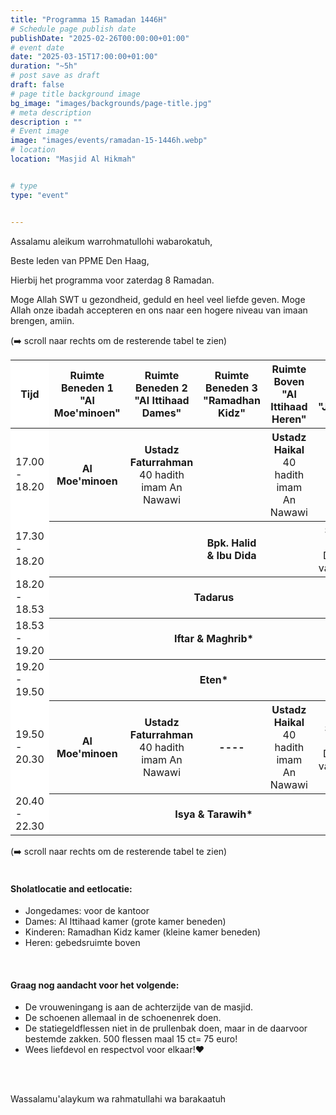 ```yaml
---
title: "Programma 15 Ramadan 1446H"
# Schedule page publish date
publishDate: "2025-02-26T00:00:00+01:00"
# event date
date: "2025-03-15T17:00:00+01:00"
duration: "~5h"
# post save as draft
draft: false
# page title background image
bg_image: "images/backgrounds/page-title.jpg"
# meta description
description : ""
# Event image
image: "images/events/ramadan-15-1446h.webp"
# location
location: "Masjid Al Hikmah"


# type
type: "event"


---
```


Assalamu aleikum warrohmatullohi wabarokatuh,

Beste leden van PPME Den Haag,

Hierbij het programma voor zaterdag 8 Ramadan.

Moge Allah SWT u gezondheid, geduld en heel veel liefde geven. Moge Allah onze ibadah accepteren en ons naar een hogere niveau van imaan brengen, amiin.


<div class="d-block d-lg-none">
(➡️ scroll naar rechts om de resterende tabel te zien)
</div>
<div class="table-responsive">
<table class="table table-sm">
<thead class="text-center">
<th style="position:sticky;left:0px;background-color:white;">Tijd</th>
<th ><span class="text-nowrap">Ruimte Beneden 1</span ><br/><span class="text-nowrap">"Al Moe'minoen"</span></th>
<th><span class="text-nowrap">Ruimte Beneden 2</span><br/><span class="text-nowrap">"Al Ittihaad Dames"</span></th>
<th><span class="text-nowrap">Ruimte Beneden 3</span><br/><span class="text-nowrap">"Ramadhan Kidz"</span></th>
<th><span class="text-nowrap">Ruimte Boven</span><br/><span class="text-nowrap">"Al Ittihaad Heren"</span></th>
<th><span class="text-nowrap">Balkon Boven</span><br/><span class="text-nowrap">"Jongeren"</span></th>
</thead>

<tr>
<td class="text-nowrap" style="position:sticky;left:0px;background-color:white;">17.00 - 18.20</td>
<th style="font-weight: bold;">Al Moe'minoen</th>
<th>Ustadz Faturrahman</span><br/><span style="font-weight: normal">40 hadith imam An Nawawi</span></th>
<th>&nbsp;</th>
<th><span class="text-nowrap">Ustadz Haikal</span><br/><span style="font-weight: normal">40 hadith imam An Nawawi</span></th>
<th>&nbsp;</th>
</tr>

<tr>
<td class="text-nowrap" style="position:sticky;left:0px;background-color:white;">17.30 - 18.20</td>
<th style="font-weight: bold;">&nbsp;</th>
<th>&nbsp;</th>
<th>Bpk. Halid & Ibu Dida</th>
<th>&nbsp;</th>
<th><span class="text-nowrap">Samira I. Ibrahim</span><br/><span style="font-weight: normal">De kracht van intentie</span></th>
</tr>

<tr>
<td class="text-nowrap" style="position:sticky;left:0px;background-color:white;">18.20 - 18.53</td>
<th colspan="5" class="table-success">Tadarus</th>
</tr>
<tr >
<td class="text-nowrap" style="position:sticky;left:0px;background-color:white;">18.53 - 19.20</td>
<th colspan="5" class="table-primary">Iftar & Maghrib*</th>
</tr>
<tr>
<td class="text-nowrap" style="position:sticky;left:0px;background-color:white;">19.20 - 19.50</td>
<th colspan="5" class="table-info">Eten*</th>
</tr>
<tr>
<td class="text-nowrap" style="position:sticky;left:0px;background-color:white;">19.50 - 20.30</td>
<th style="font-weight: bold;">Al Moe'minoen</th>
<th>Ustadz Faturrahman</span><br/><span style="font-weight: normal">40 hadith imam An Nawawi</span></th>
<th>----</th>
<th><span class="text-nowrap">Ustadz Haikal</span><br/><span style="font-weight: normal">40 hadith imam An Nawawi</span></th>
<th><span class="text-nowrap">Samira I. Ibrahim</span><br/><span style="font-weight: normal">De kracht van intentie</span></th>
</tr>
<tr>
<td class="text-nowrap" style="position:sticky;left:0px;background-color:white;">20.40 - 22.30</td>
<th colspan="5" class="table-primary">Isya & Tarawih*</th>
</tr>
</table>
</div>
<div class="d-block d-lg-none">
(➡️ scroll naar rechts om de resterende tabel te zien)
</div>
<br/>

#### Sholatlocatie and eetlocatie:

* Jongedames: voor de kantoor
* Dames: Al Ittihaad kamer (grote kamer beneden)
* Kinderen: Ramadhan Kidz kamer (kleine kamer beneden)
* Heren: gebedsruimte boven

<br/>

#### Graag nog aandacht voor het volgende:
* De vrouweningang is aan de achterzijde van de masjid.
* De schoenen allemaal in de schoenenrek doen.
* De statiegeldflessen niet in de prullenbak doen, maar in de daarvoor bestemde zakken. 500 flessen maal 15 ct= 75 euro!
* Wees liefdevol en respectvol voor elkaar!❤️

<br/>
<br/>


Wassalamu'alaykum wa rahmatullahi wa barakaatuh
